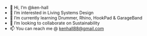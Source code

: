 - 👋 Hi, I’m @ken-hall
- 👀 I’m interested in Living Systems Design
- 🌱 I’m currently learning Drummer, Rhino, HookPad & GarageBand
- 💞️ I’m looking to collaborate on Sustainability
- 📫 You can reach me @ kenhall88@gmail.com

<!---
ken-hall/ken-hall is a ✨ special ✨ repository because its `README.md` (this file) appears on your GitHub profile.
You can click the Preview link to take a look at your changes.
--->
